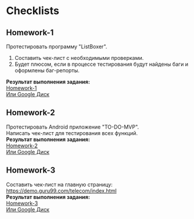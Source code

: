 # Checklists
## Homework-1
Протестировать программу "ListBoxer".
1. Составить чек-лист с необходимыми проверками. 
2. Будет плюсом, если в процессе тестирования будут найдены баги и оформлены баг-репорты.

<b>Результат выполнения задания:</b>\
[Homework-1](https://github.com/JosieVi/Checklists/blob/main/Homework-1.pdf)\
[Или Google Диск](https://docs.google.com/spreadsheets/d/1-bhjlo1zv7hOhCTfojRU2rXvUY7tOQB-sksoBWhG7os/edit?usp=sharing)

## Homework-2
Протестировать Android приложение "TO-DO-MVP".\
Написать чек-лист для тестирования всех функций.\
<b>Результат выполнения задания:</b>\
[Homework-2](https://github.com/JosieVi/Checklists/blob/main/Homework-2.pdf)\
[Или Google Диск](https://docs.google.com/spreadsheets/d/1fnpRRc-UvJEWevRXAsW2jz3uNn4mCAA9_mNSYgtW8k4/edit?usp=sharing)

## Homework-3
Составить чек-лист на главную страницу:
https://demo.guru99.com/telecom/index.html
\
<b>Результат выполнения задания:</b>\
[Homework-3](https://github.com/JosieVi/Checklists/blob/main/Homework-3.pdf)\
[Или Google Диск](https://docs.google.com/spreadsheets/d/18OX-cD6kwX9pq_J-IxspmPUtVl6lQsJxb3jfyMwtG2E/edit?usp=sharing)